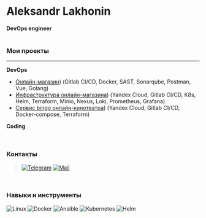 # Aleksandr Lakhonin
**DevOps engineer**  
<br>
### Мои проекты
***
**DevOps**
- [Онлайн-магазин](https://github.com/Lakhonin/Store)) (Gitlab CI/CD, Docker, SAST, Sonarqube, Postman, Vue, Golang)   
- [Инфраструктура онлайн-магазина](https://github.com/Lakhonin/infra)) (Yandex Cloud, Gitlab CI/CD, K8s, Helm, Terraform, Minio, Nexus, Loki, Prometheus, Grafana)
- [Сервис bingo онлайн-кинотеатра](https://github.com/Lakhonin/bingo)) (Yandex Cloud, Gitlab CI/CD, Docker-compose, Terraform)    

**Coding**
 

<br>

### Контакты
> [![Telegram](https://img.shields.io/badge/Telegram-2CA5E0?style=flat&logo=telegram&logoColor=white)](https://t.me/lakhonin) [![Mail](https://img.shields.io/badge/Gmail-D14836??style=flat&logo=gmail&logoColor=white)](mailto:aleksandrlakhonin@gmail.com)
<br>

### Навыки и инструменты
![Linux](https://img.shields.io/badge/Linux-FCC624?style=flat-square&logo=linux&logoColor=black) ![Docker](https://img.shields.io/badge/-Docker-199fc3?style=flat-square&logo=Docker&logoColor=white) ![Ansible](https://img.shields.io/badge/Ansible-000000?style=flat-square&logo=ansible&logoColor=white) ![Kubernetes](https://img.shields.io/static/v1?style=flat-square&message=Kubernetes&color=326CE5&logo=Kubernetes&logoColor=FFFFFF&label=) ![Helm](https://img.shields.io/badge/Helm-181e89?style=flat-square&logo=helm&logoColor=white)


